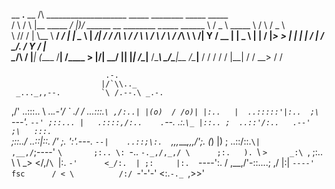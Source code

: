 

 __      __.__            __ /\                       ____________________    _____   ________      _____      _____   
/  \    /  \  |__ _____ _/  |)/ ______  __ ________   \______   \______   \  /  _  \  \_____  \    /     \    /  _  \  
\   \/\/   /  |  \\__  \\   __\/  ___/ |  |  \____ \   |     ___/|       _/ /  /_\  \  /  / \  \  /  \ /  \  /  /_\  \ 
 \        /|   Y  \/ __ \|  |  \___ \  |  |  /  |_> >  |    |    |    |   \/    |    \/   \_/.  \/    Y    \/    |    \
  \__/\  / |___|  (____  /__| /____  > |____/|   __/   |____|    |____|_  /\____|__  /\_____\ \_/\____|__  /\____|__  /
       \/       \/     \/          \/        |__|                       \/         \/        \__>        \/         \/ 

                         .-.
                        |/`\\.._
     _..._,,--.         `\ /.--.\ _.-. 
  ,/'  ..:::.. \     .._.-'/    \` .\/ 
 /       ...:::.`\ ,/:..| |(o)  / /o)|
|:..   |  ..:::::'|:..  ;\ `---'. `--'
;::... |   .::::,/:..    .`--.   .:.`\_
 |::.. ;  ..::'/:..   .--'    ;\   :::.`\
 ;::../   ..::|::.  /'          ;.  ':'.---.
  `--|    ..::;\:.  `\,,,____,,,/';\. (_)  |)
     ;     ..::/:\:.`\|         ,__,/`;----'
     `\       ;:.. \: `-..      `-._,/,_,/
       \      ;:.   ). `\ `>     _:\
        `\,  ;:..    \ \ _>     </,/`\
           `\|:.      `-'      <_/:.  |
             ;:     |:.  `----':.    /
              \,__,/'-::....;      ,/
                |:|          `----'
      fsc      / < \          /:/
              `-'-'-'        <:.`-._
                               `\,>>'